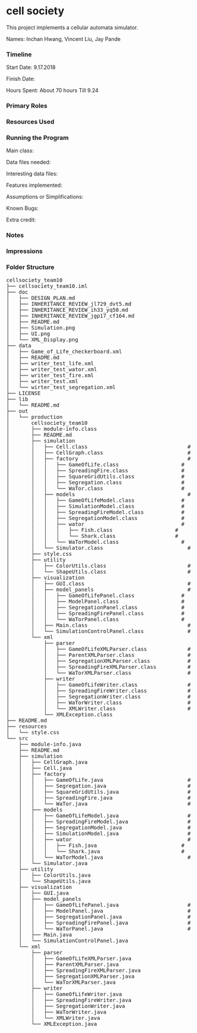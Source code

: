 cell society
====

This project implements a cellular automata simulator.

Names: Inchan Hwang, Vincent Liu, Jay Pande

### Timeline

Start Date: 9.17.2018

Finish Date: 

Hours Spent: About 70 hours Till 9.24

### Primary Roles


### Resources Used


### Running the Program

Main class:

Data files needed: 

Interesting data files:

Features implemented:

Assumptions or Simplifications:

Known Bugs:

Extra credit:


### Notes


### Impressions

### Folder Structure
<pre>
cellsociety_team10                                                  #
├── cellsociety_team10.iml                                    #
├── doc                                                       #
│   ├── DESIGN_PLAN.md                                      #
│   ├── INHERITANCE_REVIEW_jl729_dvt5.md                    #
│   ├── INHERITANCE_REVIEW_ih33_yq50.md                     #
│   ├── INHERITANCE_REVIEW_jgp17_cf164.md                   #
│   ├── README.md                                           #
│   ├── Simulation.png                                      #
│   ├── UI.png                                              #
│   └── XML_Display.png                                     #
├── data                                                      #
│   ├── Game_of_Life_checkerboard.xml                       #
│   ├── README.md                                           #
│   ├── writer_test_life.xml                                #
│   ├── writer_test_wator.xml                               #
│   ├── writer_test_fire.xml                                #
│   ├── writer_test.xml                                     #
│   └── wirter_test_segregation.xml                         #
├── LICENSE                                                   #
├── lib                                                       #
│   └── README.md                                           #
├── out                                                       #
│   └── production                                          #
│       cellsociety_team10                                        #
│       ├── module-info.class                               #
│       ├── README.md                                       #
│       ├── simulation                                      #
│       │   ├── Cell.class                                #
│       │   ├── CellGraph.class                           #
│       │   ├── factory                                   #
│       │   │   ├── GameOfLife.class                    #
│       │   │   ├── SpreadingFire.class                 #
│       │   │   ├── SquareGridUtils.class               #
│       │   │   ├── Segregation.class                   #
│       │   │   └── WaTor.class                         #
│       │   ├── models                                    #
│       │   │   ├── GameOfLifeModel.class               #
│       │   │   ├── SimulationModel.class               #
│       │   │   ├── SpreadingFireModel.class            #
│       │   │   ├── SegregationModel.class              #
│       │   │   ├── wator                               #
│       │   │   │   ├── Fish.class                    #
│       │   │   │   └── Shark.class                   #
│       │   │   └── WaTorModel.class                    #
│       │   └── Simulator.class                           #
│       ├── style.css                                       #
│       ├── utility                                         #
│       │   ├── ColorUtils.class                          #
│       │   └── ShapeUtils.class                          #
│       ├── visualization                                   #
│       │   ├── GUI.class                                 #
│       │   ├── model_panels                              #
│       │   │   ├── GameOfLifePanel.class               #
│       │   │   ├── ModelPanel.class                    #
│       │   │   ├── SegregationPanel.class              #
│       │   │   ├── SpreadingFirePanel.class            #
│       │   │   └── WaTorPanel.class                    #
│       │   ├── Main.class                                #
│       │   └── SimulationControlPanel.class              #
│       └── xml                                             #
│           ├── parser                                      #
│           │   ├── GameOfLifeXMLParser.class             #
│           │   ├── ParentXMLParser.class                 #
│           │   ├── SegregationXMLParser.class            #
│           │   ├── SpreadingFireXMLParser.class          #
│           │   └── WaTorXMLParser.class                  #
│           ├── writer                                      #
│           │   ├── GameOfLifeWriter.class                #
│           │   ├── SpreadingFireWriter.class             #
│           │   ├── SegregationWriter.class               #
│           │   ├── WaTorWriter.class                     #
│           │   └── XMLWriter.class                       #
│           └── XMLException.class                          #
├── README.md                                                 #
├── resources                                                 #
│   └── style.css                                           #
└── src                                                       #
    ├── module-info.java                                      #
    ├── README.md                                             #
    ├── simulation                                            #
    │   ├── CellGraph.java                                  #
    │   ├── Cell.java                                       #
    │   ├── factory                                         #
    │   │   ├── GameOfLife.java                           #
    │   │   ├── Segregation.java                          #
    │   │   ├── SquareGridUtils.java                      #
    │   │   ├── SpreadingFire.java                        #
    │   │   └── WaTor.java                                #
    │   ├── models                                          #
    │   │   ├── GameOfLifeModel.java                      #
    │   │   ├── SpreadingFireModel.java                   #
    │   │   ├── SegregationModel.java                     #
    │   │   ├── SimulationModel.java                      #
    │   │   ├── wator                                     #
    │   │   │   ├── Fish.java                           #
    │   │   │   └── Shark.java                          #
    │   │   └── WaTorModel.java                           #
    │   └── Simulator.java                                  #
    ├── utility                                               #
    │   ├── ColorUtils.java                                 #
    │   └── ShapeUtils.java                                 #
    ├── visualization                                         #
    │   ├── GUI.java                                        #
    │   ├── model_panels                                    #
    │   │   ├── GameOfLifePanel.java                      #
    │   │   ├── ModelPanel.java                           #
    │   │   ├── SegregationPanel.java                     #
    │   │   ├── SpreadingFirePanel.java                   #
    │   │   └── WaTorPanel.java                           #
    │   ├── Main.java                                       #
    │   └── SimulationControlPanel.java                     #
    └── xml                                                   #
        ├── parser                                            #
        │   ├── GameOfLifeXMLParser.java                    #
        │   ├── ParentXMLParser.java                        #
        │   ├── SpreadingFireXMLParser.java                 #
        │   ├── SegregationXMLParser.java                   #
        │   └── WaTorXMLParser.java                         #
        ├── writer                                            #
        │   ├── GameOfLifeWriter.java                       #
        │   ├── SpreadingFireWriter.java                    #
        │   ├── SegregationWriter.java                      #
        │   ├── WaTorWriter.java                            #
        │   └── XMLWriter.java                              #
        └── XMLException.java                                 #
</pre>
